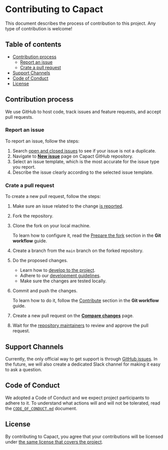 # Contributing to Capact

This document describes the process of contribution to this project. Any type of contribution is welcome!

## Table of contents

<!-- toc -->

- [Contribution process](#contribution-process)
  * [Report an issue](#report-an-issue)
  * [Crate a pull request](#crate-a-pull-request)
- [Support Channels](#support-channels)
- [Code of Conduct](#code-of-conduct)
- [License](#license)

<!-- tocstop -->

## Contribution process

We use GitHub to host code, track issues and feature requests, and accept pull requests.

### Report an issue

To report an issue, follow the steps:

1. Search [open and closed issues](https://github.com/Project-Voltron/voltron/issues?q=is%3Aissue) to see if your issue is not a duplicate. 
1. Navigate to [**New issue**](https://github.com/Project-Voltron/go-voltron/issues/new) page on Capact GitHub repository.
1. Select an issue template, which is the most accurate for the issue type you report.
1. Describe the issue clearly according to the selected issue template.

### Crate a pull request

To create a new pull request, follow the steps:

1. Make sure an issue related to the change [is reported](#report-an-issue).
1. Fork the repository.
1. Clone the fork on your local machine.
    
    To learn how to configure it, read the [Prepare the fork](./docs/git-workflow.md#prepare-the-fork) section in the **Git workflow** guide.

1. Create a branch from the `main` branch on the forked repository.
1. Do the proposed changes.
   
    - Learn how to [develop to the project](./docs/development.md).
    - Adhere to our [development guidelines](./docs/development-guidelines.md).
    - Make sure the changes are tested locally.

1. Commit and push the changes.
   
    To learn how to do it, follow the [Contribute](./docs/git-workflow.md#contribute) section in the **Git workflow** guide. 

1. Create a new pull request on the [**Compare changes**](https://github.com/Project-Voltron/voltron/compare) page.
1. Wait for the [repository maintainers](./CODEOWNERS) to review and approve the pull request.

## Support Channels

Currently, the only official way to get support is through [GitHub issues](https://github.com/Project-Voltron/go-voltron/issues).
In the future, we will also create a dedicated Slack channel for making it easy to ask a question.

## Code of Conduct

We adopted a Code of Conduct and we expect project participants to adhere to it. To understand what actions will and will not be tolerated, read the [`CODE_OF_CONDUCT.md`](./CODE_OF_CONDUCT.md) document.

## License

By contributing to Capact, you agree that your contributions will be licensed under [the same license that covers the project](./LICENSE).
